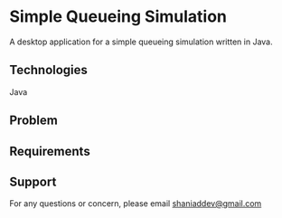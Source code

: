 # Simple Queueing Simulation
A desktop application for a simple queueing simulation written in Java.

## Technologies
Java

## Problem

## Requirements

## Support
For any questions or concern, please email [shaniaddev@gmail.com](mailto:shaniaddev@gmail.com?subject=[GitHub]%20Simple%20Queueing%20Simulation)
